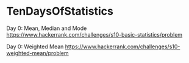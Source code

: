 # TenDaysOfStatistics

Day 0: Mean, Median and Mode https://www.hackerrank.com/challenges/s10-basic-statistics/problem

Day 0: Weighted Mean https://www.hackerrank.com/challenges/s10-weighted-mean/problem
